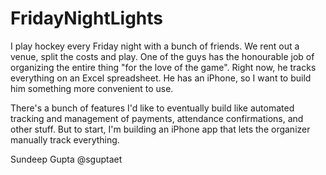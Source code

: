 FridayNightLights
=================

I play hockey every Friday night with a bunch of friends.  We rent out a venue, split the costs and play.  One of the guys has the honourable job of organizing the entire thing "for the love of the game".  Right now, he tracks everything on an Excel spreadsheet.  He has an iPhone, so I want to build him something more convenient to use.  

There's a bunch of features I'd like to eventually build like automated tracking and management of payments, attendance confirmations, and other stuff.  But to start, I'm building an iPhone app that lets the organizer manually track everything.  

Sundeep Gupta
@sguptaet